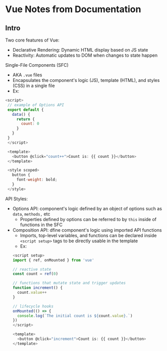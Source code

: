 # Vue Notes from Documentation

## Intro

Two core features of Vue:
   - Declarative Rendering: Dynamic HTML display based on JS state
   - Reactivity: Automatic updates to DOM when changes to state happen

Single-File Components (SFC)
   - AKA `.vue` files
   - Encapsulates the component's logic (JS), template (HTML), and styles (CSS) in a single file
   - Ex:
   ```js
   <script>
    // example of Options API
    export default {
      data() {
        return {
          count: 0
        }
      }
    }
    </script>

    <template>
      <button @click="count++">Count is: {{ count }}</button>
    </template>

    <style scoped>
      button {
        font-weight: bold;
      }
    </style>
   ```

API Styles:
  - Options API: component's logic defined by an object of options such as `data`, `methods,` etc
    - Properties defined by options can be referred to by `this` inside of functions in the SFC
  - Composition API: dfine component's logic using imported API functions
    - Imports, top-level variables, and functions can be declared inside `<script setup>` tags to be directly usable in the template
    - Ex:
    ```js
    <script setup>  
    import { ref, onMounted } from 'vue'

    // reactive state
    const count = ref(0)

    // functions that mutate state and trigger updates
    function increment() {
      count.value++
    }

    // lifecycle hooks
    onMounted(() => {
      console.log(`The initial count is ${count.value}.`)
    })
    </script>

    <template>
      <button @click="increment">Count is: {{ count }}</button>
    </template>
    ```      
    
